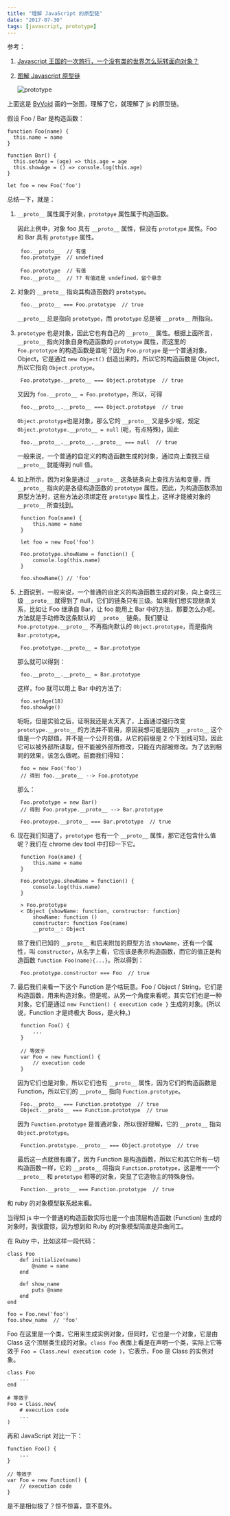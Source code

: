 ```yaml
---
title: "理解 JavaScript 的原型链"
date: "2017-07-30"
tags: [javascript, prototype]
---
```


参考：

1. [Javascript 王国的一次旅行，一个没有类的世界怎么玩转面向对象？](https://mp.weixin.qq.com/s?__biz=MzAxOTc0NzExNg==&mid=2665513786&idx=1&sn=6f51ad314e3ef3e1575e032568477f3a)
1. [图解 Javascript 原型链](http://blog.rainy.im/2015/07/20/prototype-chain-in-js/)

   ![prototype](./js-prototype.png)

上面这是 [ByVoid](https://github.com/byvoid) 画的一张图，理解了它，就理解了 js 的原型链。

假设 Foo / Bar 是构造函数：

    function Foo(name) {
      this.name = name
    }

    function Bar() {
      this.setAge = (age) => this.age = age
      this.showAge = () => console.log(this.age)
    }

    let foo = new Foo('foo')

总结一下，就是：

1. `__proto__` 属性属于对象，`prototpye` 属性属于构造函数。

    因此上例中，对象 foo 具有 `__proto__` 属性，但没有 `prototype` 属性。Foo 和 Bar 具有 `prototype` 属性。

        foo.__proto__  // 有值
        foo.prototype  // undefined

        Foo.prototype  // 有值
        Foo.__proto__  // ?? 有值还是 undefined，留个悬念

1. 对象的 `__proto__` 指向其构造函数的 `prototype`。

        foo.__proto__ === Foo.prototype  // true

   `__proto__` 总是指向 `prototype`，而 `prototype` 总是被 `__proto__` 所指向。

1. `prototype` 也是对象，因此它也有自己的 `__proto__` 属性。根据上面所言，`__proto__` 指向对象自身构造函数的 `prototype` 属性，而这里的 `Foo.prototype` 的构造函数是谁呢？因为 `Foo.protype` 是一个普通对象，Object，它是通过 `new Object()` 创造出来的，所以它的构造函数是 Object，所以它指向 `Object.protype`。

        Foo.prototype.__proto__ === Object.prototype  // true

   又因为 `foo.__proto__ = Foo.prototype`，所以，可得

        foo.__proto__.__proto__ === Object.prototpye  // true

   `Object.prototype`也是对象，那么它的 `__proto__` 又是多少呢，规定 `Object.prototype.__proto__ = null` (呃，有点特殊)，因此

        foo.__proto__.__proto__.__proto__ === null  // true

   一般来说，一个普通的自定义的构造函数生成的对象，通过向上查找三级 `__proto__` 就能得到 null 值。

1. 如上所示，因为对象是通过 `__proto__` 这条链条向上查找方法和变量，而 `__proto__` 指向的是各级构造函数的 `prototype` 属性。因此，为构造函数添加原型方法时，这些方法必须绑定在 `prototype` 属性上，这样才能被对象的 `__proto__` 所查找到。

        function Foo(name) {
            this.name = name
        }

        let foo = new Foo('foo')

        Foo.prototype.showName = function() {
            console.log(this.name)
        }

        foo.showName() // 'foo'

1. 上面说到，一般来说，一个普通的自定义的构造函数生成的对象，向上查找三级 `__proto__` 就得到了 null，它们的链条只有三级。如果我们想实现继承关系，比如让 Foo 继承自 Bar，让 foo 能用上 Bar 中的方法，那要怎么办呢。方法就是手动修改这条默认的 `__proto__` 链条。我们要让 `Foo.prototype.__proto__` 不再指向默认的 `Object.prototype`，而是指向 `Bar.prototype`。

        Foo.prototype.__proto__ = Bar.prototype

   那么就可以得到：

        foo.__proto__.__proto__ = Bar.prototype

   这样，foo 就可以用上 Bar 中的方法了:

        foo.setAge(18)
        foo.showAge()

   呃呃，但是实验之后，证明我还是太天真了，上面通过强行改变 `prototype.__proto__` 的方法并不管用，原因我想可能是因为 `__proto__` 这个值是一个内部值，并不是一个公开的值，从它的前缀是 2 个下划线可知，因此它可以被外部所读取，但不能被外部所修改，只能在内部被修改。为了达到相同的效果，该怎么做呢。前面我们得知：

        foo = new Foo('foo')
        // 得到 foo.__proto__ --> Foo.prototype

   那么：

        Foo.prototype = new Bar()
        // 得到 Foo.protype.__proto__ --> Bar.prototype

        Foo.protoype.__proto__ === Bar.prototype  // true

1. 现在我们知道了，`prototype` 也有一个 `__proto__` 属性，那它还包含什么值呢？我们在 chrome dev tool 中打印一下它。

        function Foo(name) {
            this.name = name
        }

        Foo.prototype.showName = function() {
            console.log(this.name)
        }

        > Foo.prototype
        < Object {showName: function, constructor: function}
            showName: function ()
            constructor: function Foo(name)
            __proto__: Object

   除了我们已知的 `__proto__` 和后来附加的原型方法 `showName`，还有一个属性，叫 `constructor`，从名字上看，它应该是表示构造函数，而它的值正是构造函数 `function Foo(name){...}`。所以得到：

        Foo.prototype.constructor === Foo  // true

1. 最后我们来看一下这个 Function 是个啥玩意。Foo / Object / String，它们是构造函数，用来构造对象。但是呢，从另一个角度来看呢，其实它们也是一种对象，它们是通过 `new Function() { execution code }` 生成的对象。(所以说，Function 才是终极大 Boss，是火种。)

        function Foo() {
            ...
        }

        // 等效于
        var Foo = new Function() {
            // execution code
        }

   因为它们也是对象，所以它们也有 `__proto__` 属性，因为它们的构造函数是 Function，所以它们的 `__proto__` 指向 `Function.prototype`。

        Foo.__proto__ === Function.prototype  // true
        Object.__proto__ === Function.prototype  // true

   因为 `Function.prototype` 是普通对象，所以很好理解，它的 `__proto__` 指向 `Object.prototype`。

        Function.prototype.__proto__ === Object.prototype  // true

   最后这一点就很有趣了，因为 Function 是构造函数，所以它和其它所有一切构造函数一样，它的 `__proto__` 将指向 `Function.prototype`，这是唯一一个 `__proto__` 和 `prototype` 相等的对象，突显了它造物主的特殊身份。

        Function.__proto__ === Function.prototype  // true

和 ruby 的对象模型联系起来看。

当得知 js 中一个普通的构造函数实际也是一个由顶层构造函数 (Function) 生成的对象时，我很震惊，因为想到和 Ruby 的对象模型简直是异曲同工。

在 Ruby 中，比如这样一段代码：

    class Foo
        def initialize(name)
            @name = name
        end

        def show_name
            puts @name
        end
    end

    foo = Foo.new('foo')
    foo.show_name  // 'foo'

Foo 在这里是一个类，它用来生成实例对象，但同时，它也是一个对象，它是由 Class 这个顶层类生成的对象。`class Foo` 表面上看是在声明一个类，实际上它等效于 `Foo = Class.new( execution code )`，它表示，Foo 是 Class 的实例对象。

    class Foo
        ...
    end 

    # 等效于 
    Foo = Class.new(
        # execution code
        ...
    )

再和 JavaScript 对比一下：

    function Foo() {
        ...
    }

    // 等效于
    var Foo = new Function() {
        // execution code
    }

是不是相似极了？惊不惊喜，意不意外。
